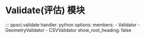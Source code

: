 # Validate(评估) 模块

::: ppsci.validate
    handler: python
    options:
      members:
        - Validator
        - GeometryValidator
        - CSVValidator
      show_root_heading: false

